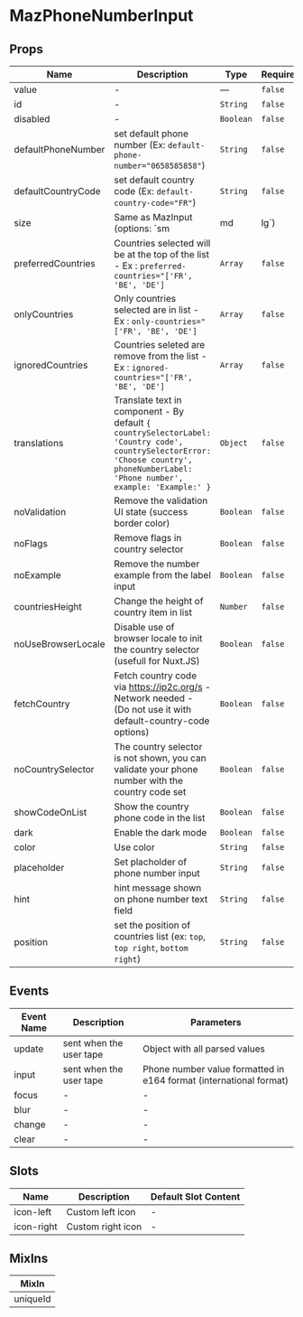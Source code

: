 # MazPhoneNumberInput

## Props

<!-- @vuese:MazPhoneNumberInput:props:start -->
|Name|Description|Type|Required|Default|
|---|---|---|---|---|
|value|-|—|`false`|null|
|id|-|`String`|`false`|null|
|disabled|-|`Boolean`|`false`|false|
|defaultPhoneNumber|set default phone number (Ex: `default-phone-number="0658585858"`)|`String`|`false`|null|
|defaultCountryCode|set default country code (Ex: `default-country-code="FR"`)|`String`|`false`|null|
|size|Same as MazInput (options: `sm|md|lg`)|`String`|`false`|null|
|preferredCountries|Countries selected will be at the top of the list - Ex : `preferred-countries="['FR', 'BE', 'DE']`|`Array`|`false`|null|
|onlyCountries|Only countries selected are in list - Ex : `only-countries="['FR', 'BE', 'DE']`|`Array`|`false`|null|
|ignoredCountries|Countries seleted are remove from the list - Ex : `ignored-countries="['FR', 'BE', 'DE']`|`Array`|`false`|Array|
|translations|Translate text in component - By default `{ countrySelectorLabel: 'Country code', countrySelectorError: 'Choose country', phoneNumberLabel: 'Phone number', example: 'Example:' }`|`Object`|`false`|null|
|noValidation|Remove the validation UI state (success border color)|`Boolean`|`false`|false|
|noFlags|Remove flags in country selector|`Boolean`|`false`|false|
|noExample|Remove the number example from the label input|`Boolean`|`false`|false|
|countriesHeight|Change the height of country item in list|`Number`|`false`|30|
|noUseBrowserLocale|Disable use of browser locale to init the country selector (usefull for Nuxt.JS)|`Boolean`|`false`|false|
|fetchCountry|Fetch country code via https://ip2c.org/s - Network needed - (Do not use it with default-country-code options)|`Boolean`|`false`|false|
|noCountrySelector|The country selector is not shown, you can validate your phone number with the country code set|`Boolean`|`false`|false|
|showCodeOnList|Show the country phone code in the list|`Boolean`|`false`|false|
|dark|Enable the dark mode|`Boolean`|`false`|false|
|color|Use color|`String`|`false`|primary|
|placeholder|Set placholder of phone number input|`String`|`false`|null|
|hint|hint message shown on phone number text field|`String`|`false`|null|
|position|set the position of countries list (ex: `top`, `top right`, `bottom right`)|`String`|`false`|left bottom|

<!-- @vuese:MazPhoneNumberInput:props:end -->


## Events

<!-- @vuese:MazPhoneNumberInput:events:start -->
|Event Name|Description|Parameters|
|---|---|---|
|update|sent when the user tape|Object with all parsed values|
|input|sent when the user tape|Phone number value formatted in e164 format (international format)|
|focus|-|-|
|blur|-|-|
|change|-|-|
|clear|-|-|

<!-- @vuese:MazPhoneNumberInput:events:end -->


## Slots

<!-- @vuese:MazPhoneNumberInput:slots:start -->
|Name|Description|Default Slot Content|
|---|---|---|
|icon-left|Custom left icon|-|
|icon-right|Custom right icon|-|

<!-- @vuese:MazPhoneNumberInput:slots:end -->


## MixIns

<!-- @vuese:MazPhoneNumberInput:mixIns:start -->
|MixIn|
|---|
|uniqueId|

<!-- @vuese:MazPhoneNumberInput:mixIns:end -->


